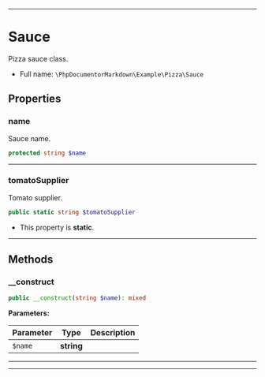 ***

# Sauce

Pizza sauce class.

* Full name: `\PhpDocumentorMarkdown\Example\Pizza\Sauce`

## Properties

### name

Sauce name.

```php
protected string $name
```

***

### tomatoSupplier

Tomato supplier.

```php
public static string $tomatoSupplier
```

* This property is **static**.

***

## Methods

### __construct

```php
public __construct(string $name): mixed
```

**Parameters:**

| Parameter | Type | Description |
|-----------|------|-------------|
| `$name` | **string** |  |

***


***

